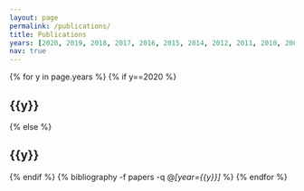 ```yaml
---
layout: page
permalink: /publications/
title: Publications
years: [2020, 2019, 2018, 2017, 2016, 2015, 2014, 2012, 2011, 2010, 2009, 2008, 2007, 2006, 2004]
nav: true
---
```


<div class="publications">

{% for y in page.years %}
  {% if y==2020 %}
    <h2 class="year_first">{{y}}</h2>
  {% else %}
    <h2 class="year">{{y}}</h2>
  {% endif %}
  {% bibliography -f papers -q @*[year={{y}}]* %}
{% endfor %}

</div>
